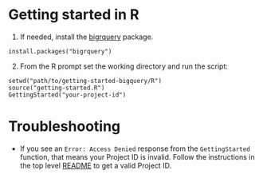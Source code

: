# Getting started in R

 1. If needed, install the [bigrquery](https://github.com/hadley/bigrquery#authentication) package.
 
   ```
   install.packages("bigrquery")
   ```

 2. From the R prompt set the working directory and run the script:

   ```
   setwd("path/to/getting-started-bigquery/R")
   source("getting-started.R")
   GettingStarted("your-project-id")
   ```

# Troubleshooting

* If you see an `Error: Access Denied` response from the `GettingStarted` function,
  that means your Project ID is invalid. Follow the instructions in the top level
  [README](https://github.com/googlegenomics/getting-started-bigquery)
  to get a valid Project ID.
